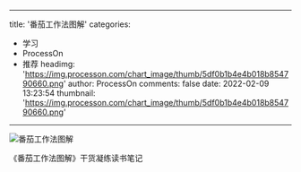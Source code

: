 
---
title: '番茄工作法图解'
categories: 
 - 学习
 - ProcessOn
 - 推荐
headimg: 'https://img.processon.com/chart_image/thumb/5df0b1b4e4b018b854790660.png'
author: ProcessOn
comments: false
date: 2022-02-09 13:23:54
thumbnail: 'https://img.processon.com/chart_image/thumb/5df0b1b4e4b018b854790660.png'
---

<div>   
<img class="thumb" alt="番茄工作法图解" src="https://img.processon.com/chart_image/thumb/5df0b1b4e4b018b854790660.png" referrerpolicy="no-referrer">
<p>《番茄工作法图解》干货凝练读书笔记</p>  
</div>
            